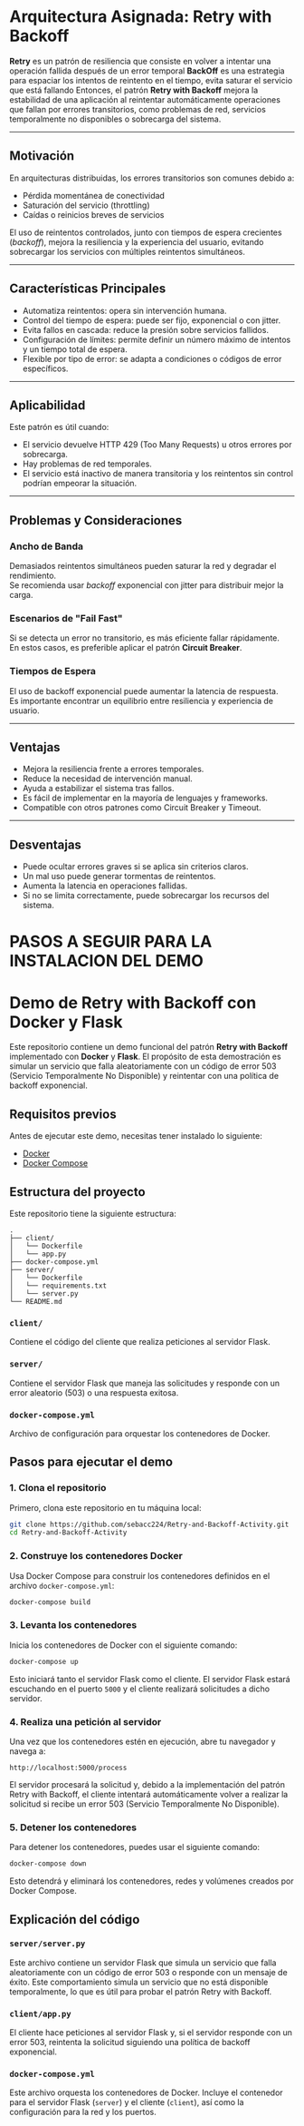 # Arquitectura Asignada: Retry with Backoff

**Retry** es un patrón de resiliencia que consiste en volver a intentar una operación fallida después de un error temporal **BackOff**
es una estrategia para espaciar los intentos de reintento en el tiempo, evita saturar el servicio que está fallando Entonces, el patrón **Retry with Backoff** mejora la estabilidad de una aplicación al reintentar automáticamente operaciones que fallan por errores transitorios, como problemas de red, servicios temporalmente no disponibles o sobrecarga del sistema.

---

## Motivación

En arquitecturas distribuidas, los errores transitorios son comunes debido a:

- Pérdida momentánea de conectividad  
- Saturación del servicio (throttling)  
- Caídas o reinicios breves de servicios  

El uso de reintentos controlados, junto con tiempos de espera crecientes (*backoff*), mejora la resiliencia y la experiencia del usuario, evitando sobrecargar los servicios con múltiples reintentos simultáneos.

---

## Características Principales

- Automatiza reintentos: opera sin intervención humana.  
- Control del tiempo de espera: puede ser fijo, exponencial o con jitter.  
- Evita fallos en cascada: reduce la presión sobre servicios fallidos.  
- Configuración de límites: permite definir un número máximo de intentos y un tiempo total de espera.  
- Flexible por tipo de error: se adapta a condiciones o códigos de error específicos.

---

## Aplicabilidad

Este patrón es útil cuando:

- El servicio devuelve HTTP 429 (Too Many Requests) u otros errores por sobrecarga.  
- Hay problemas de red temporales.  
- El servicio está inactivo de manera transitoria y los reintentos sin control podrían empeorar la situación.

---

## Problemas y Consideraciones

### Ancho de Banda

Demasiados reintentos simultáneos pueden saturar la red y degradar el rendimiento.  
Se recomienda usar *backoff* exponencial con jitter para distribuir mejor la carga.

### Escenarios de "Fail Fast"

Si se detecta un error no transitorio, es más eficiente fallar rápidamente.  
En estos casos, es preferible aplicar el patrón **Circuit Breaker**.

### Tiempos de Espera

El uso de backoff exponencial puede aumentar la latencia de respuesta.  
Es importante encontrar un equilibrio entre resiliencia y experiencia de usuario.

---

## Ventajas

- Mejora la resiliencia frente a errores temporales.  
- Reduce la necesidad de intervención manual.  
- Ayuda a estabilizar el sistema tras fallos.  
- Es fácil de implementar en la mayoría de lenguajes y frameworks.  
- Compatible con otros patrones como Circuit Breaker y Timeout.

---

## Desventajas

- Puede ocultar errores graves si se aplica sin criterios claros.  
- Un mal uso puede generar tormentas de reintentos.  
- Aumenta la latencia en operaciones fallidas.  
- Si no se limita correctamente, puede sobrecargar los recursos del sistema.

# **PASOS A SEGUIR PARA LA INSTALACION DEL DEMO**

# Demo de Retry with Backoff con Docker y Flask

Este repositorio contiene un demo funcional del patrón **Retry with Backoff** implementado con **Docker** y **Flask**. El propósito de esta demostración es simular un servicio que falla aleatoriamente con un código de error 503 (Servicio Temporalmente No Disponible) y reintentar con una política de backoff exponencial.

## Requisitos previos

Antes de ejecutar este demo, necesitas tener instalado lo siguiente:

- [Docker](https://www.docker.com/get-started)
- [Docker Compose](https://docs.docker.com/compose/install/)

## Estructura del proyecto

Este repositorio tiene la siguiente estructura:

```
.
├── client/
│   └── Dockerfile
│   └── app.py
├── docker-compose.yml
├── server/
│   └── Dockerfile
│   └── requirements.txt
│   └── server.py
└── README.md
```

### `client/`
Contiene el código del cliente que realiza peticiones al servidor Flask.

### `server/`
Contiene el servidor Flask que maneja las solicitudes y responde con un error aleatorio (503) o una respuesta exitosa.

### `docker-compose.yml`
Archivo de configuración para orquestar los contenedores de Docker.

## Pasos para ejecutar el demo

### 1. Clona el repositorio

Primero, clona este repositorio en tu máquina local:

```bash
git clone https://github.com/sebacc224/Retry-and-Backoff-Activity.git
cd Retry-and-Backoff-Activity
```

### 2. Construye los contenedores Docker

Usa Docker Compose para construir los contenedores definidos en el archivo `docker-compose.yml`:

```bash
docker-compose build
```

### 3. Levanta los contenedores

Inicia los contenedores de Docker con el siguiente comando:

```bash
docker-compose up
```

Esto iniciará tanto el servidor Flask como el cliente. El servidor Flask estará escuchando en el puerto `5000` y el cliente realizará solicitudes a dicho servidor.

### 4. Realiza una petición al servidor

Una vez que los contenedores estén en ejecución, abre tu navegador y navega a:

```
http://localhost:5000/process
```

El servidor procesará la solicitud y, debido a la implementación del patrón Retry with Backoff, el cliente intentará automáticamente volver a realizar la solicitud si recibe un error 503 (Servicio Temporalmente No Disponible).

### 5. Detener los contenedores

Para detener los contenedores, puedes usar el siguiente comando:

```bash
docker-compose down
```

Esto detendrá y eliminará los contenedores, redes y volúmenes creados por Docker Compose.

## Explicación del código

### `server/server.py`

Este archivo contiene un servidor Flask que simula un servicio que falla aleatoriamente con un código de error 503 o responde con un mensaje de éxito. Este comportamiento simula un servicio que no está disponible temporalmente, lo que es útil para probar el patrón Retry with Backoff.

### `client/app.py`

El cliente hace peticiones al servidor Flask y, si el servidor responde con un error 503, reintenta la solicitud siguiendo una política de backoff exponencial.

### `docker-compose.yml`

Este archivo orquesta los contenedores de Docker. Incluye el contenedor para el servidor Flask (`server`) y el cliente (`client`), así como la configuración para la red y los puertos.
